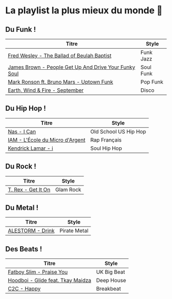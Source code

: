 # La playlist la plus mieux du monde :dancer:

## Du Funk !

| Titre | Style |
|---|---|
|[Fred Wesley - The Ballad of Beulah Baptist](https://www.youtube.com/watch?v=uKaFtiks0G4)| Funk Jazz |
|[James Brown - People Get Up And Drive Your Funky Soul](https://www.youtube.com/watch?v=h0chqsOCQDI)| Soul Funk |
|[Mark Ronson  ft. Bruno Mars - Uptown Funk](https://www.youtube.com/watch?v=OPf0YbXqDm0)| Pop Funk |
|[Earth, Wind & Fire - September](https://www.youtube.com/watch?v=Gs069dndIYk)| Disco |

## Du Hip Hop !

| Titre | Style |
|---|---|
|[Nas - I Can](https://www.youtube.com/watch?v=RvVfgvHucRY) | Old School US Hip Hop
|[IAM - L'École du Micro d'Argent](https://www.youtube.com/watch?v=x4uHgwHdXOA)| Rap Français |
|[Kendrick Lamar - i](https://www.youtube.com/watch?v=8aShfolR6w8) | Soul Hip Hop |

## Du Rock !

| Titre | Style |
|---|---|
|[T. Rex - Get It On](https://www.youtube.com/watch?v=wZkTh_T75QY) | Glam Rock |

## Du Metal !

| Titre | Style |
|---|---|
|[ALESTORM - Drink](https://www.youtube.com/watch?v=f55CqLc6IR0) | Pirate Metal |


## Des Beats !

| Titre | Style |
|---|---|
|[Fatboy Slim - Praise You](https://www.youtube.com/watch?v=ruAi4VBoBSM) | UK Big Beat |
|[Hoodboi - Glide feat. Tkay Maidza](https://www.youtube.com/watch?v=Ypy9rw0Mhy8) | Deep House |
|[C2C - Happy](https://www.youtube.com/watch?v=tvY7Nw1i6Kw) | Breakbeat |